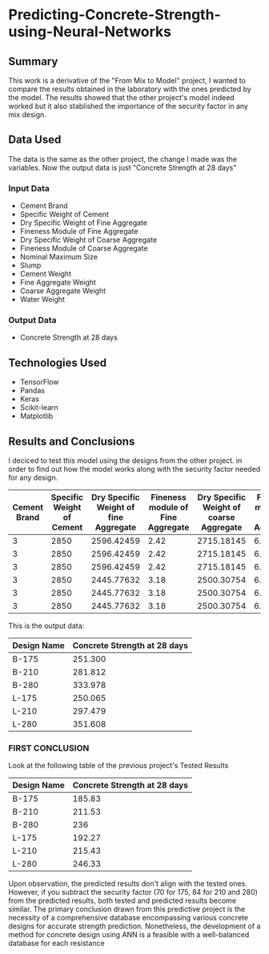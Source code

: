 # Predicting-Concrete-Strength-using-Neural-Networks
## Summary
This work is a derivative of the "From Mix to Model" project, I wanted to compare the results obtained in the laboratory with the ones predicted by the model. The results showed that the other project's model indeed worked but it also stablished the importance of the security factor in any mix design.

## Data Used

The data is the same as the other project, the change I made was the variables. Now the output data is just "Concrete Strength at 28 days"
### Input Data
- Cement Brand
- Specific Weight of Cement
- Dry Specific Weight of Fine Aggregate
- Fineness Module of Fine Aggregate
- Dry Specific Weight of Coarse Aggregate
- Fineness Module of Coarse Aggregate
- Nominal Maximum Size
- Slump
- Cement Weight
- Fine Aggregate Weight
- Coarse Aggregate Weight
- Water Weight
### Output Data
- Concrete Strength at 28 days

## Technologies Used 
- TensorFlow
- Pandas
- Keras
- Scikit-learn
- Matplotlib

## Results and Conclusions

I deciced to test this model using the designs from the other project. in order to find out how the model works along with the security factor needed for any design.

Cement Brand | Specific Weight of Cement | Dry Specific Weight of fine Aggregate | Fineness module of Fine Aggregate | Dry Specific Weight of coarse Aggregate | Fineness module of Coarse Aggregate | Nominal Maximum Size | Slump | Cement Weight | Fine Aggregate Weight | Coarse Aggregate Weight | Water Weight 
------------- | -------------- | ------------- | ------------- | ------------- | ------------- | ------------- | ------------- | ------------- | ----------- | ---------- | -------
3 |2850 | 2596.42459 | 2.42 | 2715.18145 | 6.17 | 0.5 |  4 | 408.52 | 833.97 | 769.34 | 232.29
3 |2850 | 2596.42459 | 2.42 | 2715.18145 | 6.17 | 0.5 |  4 | 436.17 | 820.14 | 749.34 | 235.80
3 |2850 | 2596.42459 | 2.42 | 2715.18145 | 6.17 | 0.5 |  4 | 480.01 | 780.96 | 739.33 | 239.42 
3 |2850 | 2445.77632 | 3.18 | 2500.30754 | 6.93 | 0.75 |  4 | 351.73 | 650.77 | 1009.54 | 198.08
3 |2850 | 2445.77632 | 3.18 | 2500.30754 | 6.93 | 0.75 |  4 | 391.54 | 623.67 | 988.33 | 200.77
3 |2850 | 2445.77632 | 3.18 | 2500.30754 | 6.93 | 0.75 |  4 | 440.55 | 587.81 | 968.45 | 205.82

This is the output data: 

Design Name | Concrete Strength at 28 days 
---------- | -----------
B-175 | 251.300
B-210 | 281.812
B-280 | 333.978
L-175 | 250.065
L-210 | 297.479
L-280 | 351.608

### FIRST CONCLUSION

Look at the following table of the previous project's Tested Results  

Design Name | Concrete Strength at 28 days 
---------- | -----------
B-175 | 185.83
B-210 | 211.53
B-280 | 236
L-175 | 192.27
L-210 | 215.43
L-280 | 246.33

Upon observation, the predicted results don't align with the tested ones. However, if you subtract the security factor (70 for 175, 84 for 210 and 280) from the predicted results, both tested and predicted results become similar. The primary conclusion drawn from this predictive project is the necessity of a comprehensive database encompassing various concrete designs for accurate strength prediction. Nonetheless, the development of a method for concrete design using ANN is a feasible with a well-balanced database for each resistance

